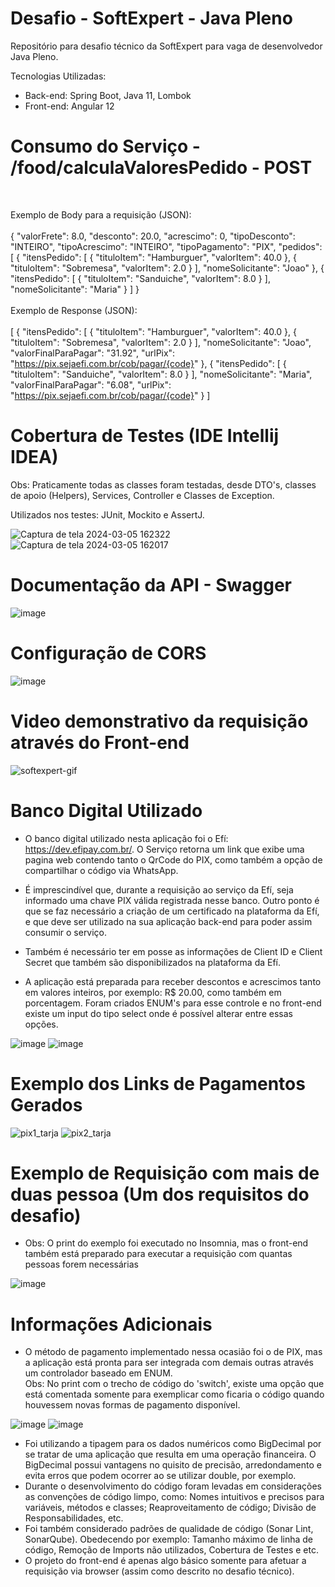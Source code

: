 # Desafio - SoftExpert - Java Pleno
Repositório para desafio técnico da SoftExpert para vaga de desenvolvedor Java Pleno.

Tecnologias Utilizadas:
 - Back-end: Spring Boot, Java 11, Lombok
 - Front-end: Angular 12

# Consumo do Serviço - /food/calculaValoresPedido - POST
<br>

Exemplo de Body para a requisição (JSON):
<br><br>
{
	"valorFrete": 8.0,
	"desconto": 20.0,
	"acrescimo": 0,
	"tipoDesconto": "INTEIRO",
	"tipoAcrescimo": "INTEIRO",
	"tipoPagamento": "PIX",
	"pedidos": [
		{
			"itensPedido": [
				{
					"tituloItem": "Hamburguer",
					"valorItem": 40.0
				},
				{
					"tituloItem": "Sobremesa",
					"valorItem": 2.0
				}
			],
			"nomeSolicitante": "Joao"
		},
		{
			"itensPedido": [
				{
					"tituloItem": "Sanduiche",
					"valorItem": 8.0
				}
			],
			"nomeSolicitante": "Maria"
		}
	]
}
<br><br>
Exemplo de Response (JSON):
<br><br>
[
	{
		"itensPedido": [
			{
				"tituloItem": "Hamburguer",
				"valorItem": 40.0
			},
			{
				"tituloItem": "Sobremesa",
				"valorItem": 2.0
			}
		],
		"nomeSolicitante": "Joao",
		"valorFinalParaPagar": "31.92",
		"urlPix": "https://pix.sejaefi.com.br/cob/pagar/{code}"
	},
	{
		"itensPedido": [
			{
				"tituloItem": "Sanduiche",
				"valorItem": 8.0
			}
		],
		"nomeSolicitante": "Maria",
		"valorFinalParaPagar": "6.08",
		"urlPix": "https://pix.sejaefi.com.br/cob/pagar/{code}"
	}
]

# Cobertura de Testes (IDE Intellij IDEA)
Obs: Praticamente todas as classes foram testadas, desde DTO's, classes de apoio (Helpers), Services, Controller e Classes de Exception.

Utilizados nos testes: JUnit, Mockito e AssertJ.

![Captura de tela 2024-03-05 162322](https://github.com/feilonn/desafio-SE/assets/60004704/0acde07a-40de-4a68-bfbf-cc79dc0edcdd)
![Captura de tela 2024-03-05 162017](https://github.com/feilonn/desafio-SE/assets/60004704/fabad142-7a5d-41b7-8433-8e33e8262a03)

# Documentação da API - Swagger
![image](https://github.com/feilonn/desafio-SE/assets/60004704/cd5a434c-7c78-4fd4-801b-151e8dc9a75a)

# Configuração de CORS
![image](https://github.com/feilonn/desafio-SE/assets/60004704/6cd11be9-dc64-4223-b1c8-92d735fbc271)


# Video demonstrativo da requisição através do Front-end
![softexpert-gif](https://github.com/feilonn/desafio-SE/assets/60004704/513dfca7-1fc5-4c22-ac9a-5995bbe30d3f)

# Banco Digital Utilizado
- O banco digital utilizado nesta aplicação foi o Efí: https://dev.efipay.com.br/. O Serviço retorna um link que exibe uma pagina web contendo tanto o QrCode do PIX, como também a opção de compartilhar o código via WhatsApp.
- É imprescindível que, durante a requisição ao serviço da Efí, seja informado uma chave PIX válida registrada nesse banco. Outro ponto é que se faz necessário a criação de um certificado na plataforma da Efí, e que deve ser utilizado na sua aplicação back-end para poder assim consumir o serviço.
- Também é necessário ter em posse as informações de Client ID e Client Secret que também são disponibilizados na plataforma da Efí.
  
- A aplicação está preparada para receber descontos e acrescimos tanto em valores inteiros, por exemplo: R$ 20.00, como também em porcentagem. Foram criados ENUM's para esse controle e no front-end existe um input do tipo select onde é possível alterar entre essas opções.
  
![image](https://github.com/feilonn/desafio-SE/assets/60004704/018adfc4-a0cb-4d0a-948f-2ee5aa0b31de)
![image](https://github.com/feilonn/desafio-SE/assets/60004704/ffecbb57-979b-4798-bc45-e8b3e984e5cc)

# Exemplo dos Links de Pagamentos Gerados
![pix1_tarja](https://github.com/feilonn/desafio-SE/assets/60004704/37bd0032-24e5-4362-9fdd-5c77fa84d61a)
![pix2_tarja](https://github.com/feilonn/desafio-SE/assets/60004704/c328dc01-32ec-4f42-9696-26873166f8b0)

# Exemplo de Requisição com mais de duas pessoa (Um dos requisitos do desafio)
- Obs: O print do exemplo foi executado no Insomnia, mas o front-end também está preparado para executar a requisição com quantas pessoas forem necessárias

![image](https://github.com/feilonn/desafio-SE/assets/60004704/c7024151-d4b0-442c-8b94-fdbfdb2ccd39)

# Informações Adicionais
- O método de pagamento implementado nessa ocasião foi o de PIX, mas a aplicação está pronta para ser integrada com demais outras através um controlador baseado em ENUM.
<br>Obs: No print com o trecho de código do 'switch', existe uma opção que está comentada somente para exemplicar como ficaria o código quando houvessem novas formas de pagamento disponível.

![image](https://github.com/feilonn/desafio-SE/assets/60004704/6a0c5be6-fcce-4a8d-ac08-bb875c544336)
![image](https://github.com/feilonn/desafio-SE/assets/60004704/93d655a8-41c3-48b2-b65c-1eeff82c65a6)

- Foi utilizando a tipagem para os dados numéricos como BigDecimal por se tratar de uma aplicação que resulta em uma operação financeira. O BigDecimal possui vantagens no quisito de precisão, arredondamento e evita erros que podem ocorrer ao se utilizar double, por exemplo.
- Durante o desenvolvimento do código foram levadas em considerações as convenções de código limpo, como: Nomes intuitivos e precisos para variáveis, métodos e classes; Reaproveitamento de código; Divisão de Responsabilidades, etc.
- Foi também considerado padrões de qualidade de código (Sonar Lint, SonarQube). Obedecendo por exemplo: Tamanho máximo de linha de código, Remoção de Imports não utilizados, Cobertura de Testes e etc. 
- O projeto do front-end é apenas algo básico somente para afetuar a requisição via browser (assim como descrito no desafio técnico).
